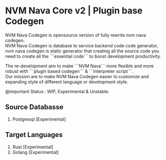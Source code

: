 # NVM Nava Core v2 | Plugin base Codegen
<p>
NVM Nava Codegen is opensource version of fully rewrite nvm nava codegen.<br/>
NVM Nava Codegen is database to service backend code code generator,<br/>
nvm nava codegen is static generator that creating all the source code you need to create all the ```essential code``` to boost development productivity.
</p>
<p>
The re-development aim to make ```NVM Nava``` more flexible and more robust with ```plugin based codegen```  &amp; ```interpreter script```.<br/>
Our mission are to make NVM Nava Codegen easier to customize and expanding style of different language or development style. 
</p>

@important
Status : WIP, Experimental & Unstable.  

## Source Databasse
1. Postgresql [Experimental]
   
## Target Languages
1. Rust [Experimental]
2. Golang [Experimental]


